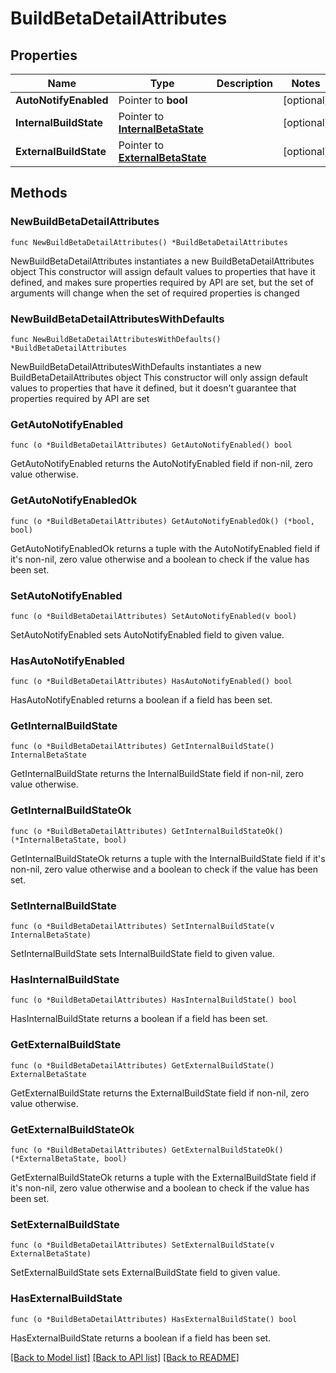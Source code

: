 # BuildBetaDetailAttributes

## Properties

Name | Type | Description | Notes
------------ | ------------- | ------------- | -------------
**AutoNotifyEnabled** | Pointer to **bool** |  | [optional] 
**InternalBuildState** | Pointer to [**InternalBetaState**](InternalBetaState.md) |  | [optional] 
**ExternalBuildState** | Pointer to [**ExternalBetaState**](ExternalBetaState.md) |  | [optional] 

## Methods

### NewBuildBetaDetailAttributes

`func NewBuildBetaDetailAttributes() *BuildBetaDetailAttributes`

NewBuildBetaDetailAttributes instantiates a new BuildBetaDetailAttributes object
This constructor will assign default values to properties that have it defined,
and makes sure properties required by API are set, but the set of arguments
will change when the set of required properties is changed

### NewBuildBetaDetailAttributesWithDefaults

`func NewBuildBetaDetailAttributesWithDefaults() *BuildBetaDetailAttributes`

NewBuildBetaDetailAttributesWithDefaults instantiates a new BuildBetaDetailAttributes object
This constructor will only assign default values to properties that have it defined,
but it doesn't guarantee that properties required by API are set

### GetAutoNotifyEnabled

`func (o *BuildBetaDetailAttributes) GetAutoNotifyEnabled() bool`

GetAutoNotifyEnabled returns the AutoNotifyEnabled field if non-nil, zero value otherwise.

### GetAutoNotifyEnabledOk

`func (o *BuildBetaDetailAttributes) GetAutoNotifyEnabledOk() (*bool, bool)`

GetAutoNotifyEnabledOk returns a tuple with the AutoNotifyEnabled field if it's non-nil, zero value otherwise
and a boolean to check if the value has been set.

### SetAutoNotifyEnabled

`func (o *BuildBetaDetailAttributes) SetAutoNotifyEnabled(v bool)`

SetAutoNotifyEnabled sets AutoNotifyEnabled field to given value.

### HasAutoNotifyEnabled

`func (o *BuildBetaDetailAttributes) HasAutoNotifyEnabled() bool`

HasAutoNotifyEnabled returns a boolean if a field has been set.

### GetInternalBuildState

`func (o *BuildBetaDetailAttributes) GetInternalBuildState() InternalBetaState`

GetInternalBuildState returns the InternalBuildState field if non-nil, zero value otherwise.

### GetInternalBuildStateOk

`func (o *BuildBetaDetailAttributes) GetInternalBuildStateOk() (*InternalBetaState, bool)`

GetInternalBuildStateOk returns a tuple with the InternalBuildState field if it's non-nil, zero value otherwise
and a boolean to check if the value has been set.

### SetInternalBuildState

`func (o *BuildBetaDetailAttributes) SetInternalBuildState(v InternalBetaState)`

SetInternalBuildState sets InternalBuildState field to given value.

### HasInternalBuildState

`func (o *BuildBetaDetailAttributes) HasInternalBuildState() bool`

HasInternalBuildState returns a boolean if a field has been set.

### GetExternalBuildState

`func (o *BuildBetaDetailAttributes) GetExternalBuildState() ExternalBetaState`

GetExternalBuildState returns the ExternalBuildState field if non-nil, zero value otherwise.

### GetExternalBuildStateOk

`func (o *BuildBetaDetailAttributes) GetExternalBuildStateOk() (*ExternalBetaState, bool)`

GetExternalBuildStateOk returns a tuple with the ExternalBuildState field if it's non-nil, zero value otherwise
and a boolean to check if the value has been set.

### SetExternalBuildState

`func (o *BuildBetaDetailAttributes) SetExternalBuildState(v ExternalBetaState)`

SetExternalBuildState sets ExternalBuildState field to given value.

### HasExternalBuildState

`func (o *BuildBetaDetailAttributes) HasExternalBuildState() bool`

HasExternalBuildState returns a boolean if a field has been set.


[[Back to Model list]](../README.md#documentation-for-models) [[Back to API list]](../README.md#documentation-for-api-endpoints) [[Back to README]](../README.md)


